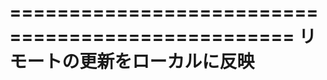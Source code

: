 ==================================================
リモートの更新をローカルに反映
==================================================

